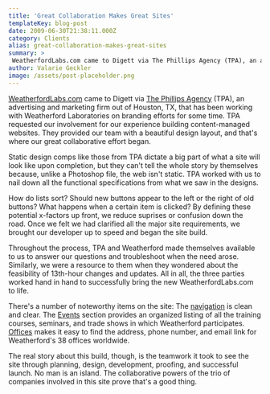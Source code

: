 ```yaml
---
title: 'Great Collaboration Makes Great Sites'
templateKey: blog-post
date: 2009-06-30T21:38:11.000Z
category: Clients
alias: great-collaboration-makes-great-sites
summary: > 
 WeatherfordLabs.com came to Digett via The Phillips Agency (TPA), an advertising and marketing firm out of Houston, TX, that has been working with Weatherford Laboratories on branding efforts for some time. TPA requested our involvement for our experience building content-managed websites. They provided our team with a beautiful design layout, and that's where our great collaborative effort began.
author: Valarie Geckler
image: /assets/post-placeholder.png
---
```


[WeatherfordLabs.com](http://weatherfordlabs.com) came to Digett via [The Phillips Agency](http://www.thephillipsagency.com/) (TPA), an advertising and marketing firm out of Houston, TX, that has been working with Weatherford Laboratories on branding efforts for some time. TPA requested our involvement for our experience building content-managed websites. They provided our team with a beautiful design layout, and that's where our great collaborative effort began.

Static design comps like those from TPA dictate a big part of what a site will look like upon completion, but they can't tell the whole story by themselves because, unlike a Photoshop file, the web isn't static. TPA worked with us to nail down all the functional specifications from what we saw in the designs.

How do lists sort? Should new buttons appear to the left or the right of old buttons? What happens when a certain item is clicked? By defining these potential x-factors up front, we reduce suprises or confusion down the road. Once we felt we had clarified all the major site requirements, we brought our developer up to speed and began the site build.

Throughout the process, TPA and Weatherford made themselves available to us to answer our questions and troubleshoot when the need arose. Similarly, we were a resource to them when they wondered about the feasibility of 13th-hour changes and updates. All in all, the three parties worked hand in hand to successfully bring the new WeatherfordLabs.com to life.

There's a number of noteworthy items on the site: The [navigation](http://weatherfordlabs.com/PlayTypes/tabid/60/Default.aspx) is clean and clear. The [Events](http://weatherfordlabs.com/News/Events/TrainingCourses/CalgaryAlbertaCanada/tabid/117/Default.aspx) section provides an organized listing of all the training courses, seminars, and trade shows in which Weatherford participates. [Offices](http://weatherfordlabs.com/Contact/Offices/NorthAmerica/tabid/76/Default.aspx) makes it easy to find the address, phone number, and email link for Weatherford's 38 offices worldwide.

The real story about this build, though, is the teamwork it took to see the site through planning, design, development, proofing, and successful launch. No man is an island. The collaborative powers of the trio of companies involved in this site prove that's a good thing.